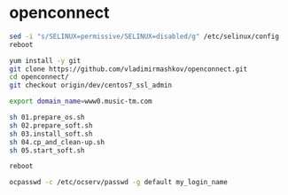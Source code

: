 # openconnect
```bash
sed -i "s/SELINUX=permissive/SELINUX=disabled/g" /etc/selinux/config
reboot
```
```bash
yum install -y git
git clone https://github.com/vladimirmashkov/openconnect.git
cd openconnect/
git checkout origin/dev/centos7_ssl_admin
```
```bash
export domain_name=www0.music-tm.com
```
```bash
sh 01.prepare_os.sh
sh 02.prepare_soft.sh
sh 03.install_soft.sh
sh 04.cp_and_clean-up.sh
sh 05.start_soft.sh
```
```bash
reboot
```
```bash
ocpasswd -c /etc/ocserv/passwd -g default my_login_name
```